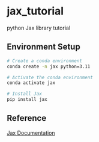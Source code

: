 # jax_tutorial

python Jax library tutorial

## Environment Setup

```bash
# Create a conda environment
conda create -n jax python=3.11

# Activate the conda environment
conda activate jax

# Install Jax
pip install jax
```

## Reference

[Jax Documentation](https://docs.jax.dev/en/latest/)
